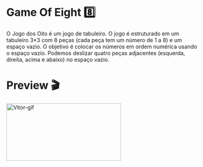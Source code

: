 # Game Of Eight 8️⃣

O Jogo dos Oito é um jogo de tabuleiro. O jogo é estruturado em um tabuleiro 3×3 com 8 peças (cada peça tem um número de 1 a 8) e um espaço vazio. O objetivo é colocar os números em ordem numérica usando o espaço vazio. Podemos deslizar quatro peças adjacentes (esquerda, direita, acima e abaixo) no espaço vazio.


# Preview 🎬
 <img align="center" alt="Vitor-gif" height="150" width="300" src="https://media.giphy.com/media/WD0NW6vjEleJ84kQRK/giphy.gif">
 
 
